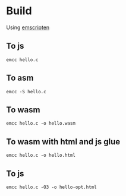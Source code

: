 # Build 
Using [emscripten](https://emscripten.org/)

## To js
`emcc hello.c`

## To asm
`emcc -S hello.c`

## To wasm
`emcc hello.c -o hello.wasm`

## To wasm with html and js glue
`emcc hello.c -o hello.html`

## To js
`emcc hello.c -O3 -o hello-opt.html`